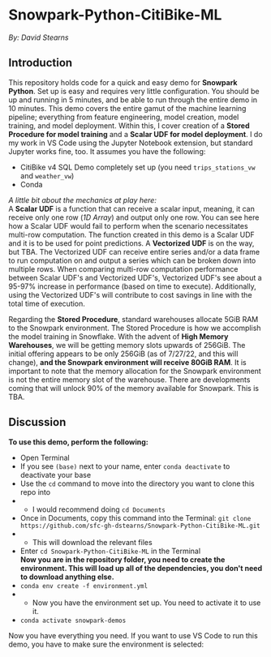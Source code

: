# Snowpark-Python-CitiBike-ML  
_By: David Stearns_

## Introduction  
This repository holds code for a quick and easy demo for **Snowpark Python**. Set up is easy and requires very little configuration. You should be up and running in 5 minutes, and be able to run through the entire demo in 10 minutes. This demo covers the entire gamut of the machine learning pipeline; everything from feature engineering, model creation, model training, and model deployment. Within this, I cover creation of a **Stored Procedure for model training** and a **Scalar UDF for model deployment**. I do my work in VS Code using the Jupyter Notebook extension, but standard Jupyter works fine, too. It assumes you have the following:  
* CitiBike v4 SQL Demo completely set up (you need `trips_stations_vw` and `weather_vw`)  
* Conda
  
_A little bit about the mechanics at play here:_  
A **Scalar UDF** is a function that can receive a scalar input, meaning, it can receive only one row (_1D Array_) and output only one row. You can see here how a Scalar UDF would fail to perform when the scenario necessitates multi-row computation. The function created in this demo is a Scalar UDF and it is to be used for point predictions. A **Vectorized UDF** is on the way, but TBA. The Vectorized UDF can receive entire series and/or a data frame to run computation on and output a series which can be broken down into multiple rows. When comparing multi-row computation performance between Scalar UDF's and Vectorized UDF's, Vectorized UDF's see about a 95-97% increase in performance (based on time to execute). Additionally, using the Vectorized UDF's will contribute to cost savings in line with the total time of execution.  
  
Regarding the **Stored Procedure**, standard warehouses allocate 5GiB RAM to the Snowpark environment. The Stored Procedure is how we accomplish the model training in Snowflake. With the advent of **High Memory Warehouses**, we will be getting memory slots upwards of 256GiB. The initial offering appears to be only 256GiB (as of 7/27/22, and this will change), **and the Snowpark environment will receive 80GiB RAM**. It is important to note that the memory allocation for the Snowpark environment is not the entire memory slot of the warehouse. There are developments coming that will unlock 90% of the memory available for Snowpark. This is TBA.  
  
## Discussion  
**To use this demo, perform the following:**  
* Open Terminal  
* If you see `(base)` next to your name, enter `conda deactivate` to deactivate your base  
* Use the `cd` command to move into the directory you want to clone this repo into  
* * I would recommend doing `cd Documents`  
* Once in Documents, copy this command into the Terminal: `git clone https://github.com/sfc-gh-dstearns/Snowpark-Python-CitiBike-ML.git`  
* * This will download the relevant files  
* Enter `cd Snowpark-Python-CitiBike-ML` in the Terminal  
**Now you are in the repository folder, you need to create the environment. This will load up all of the dependencies, you don't need to download anything else.**  
* `conda env create -f environment.yml`  
* * Now you have the environment set up. You need to activate it to use it.  
* `conda activate snowpark-demos`  

Now you have everything you need. If you want to use VS Code to run this demo, you have to make sure the environment is selected: 